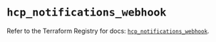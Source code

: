 # `hcp_notifications_webhook`

Refer to the Terraform Registry for docs: [`hcp_notifications_webhook`](https://registry.terraform.io/providers/hashicorp/hcp/0.92.0/docs/resources/notifications_webhook).
